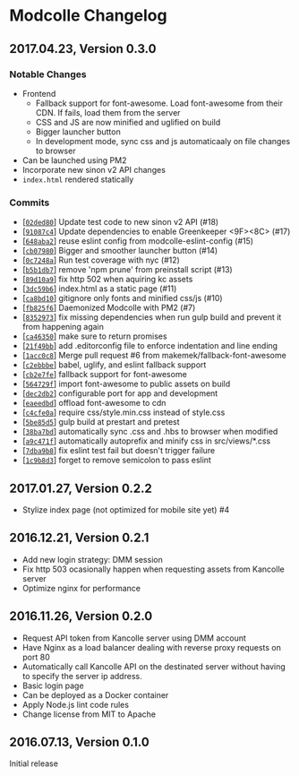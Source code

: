 # Modcolle Changelog
## 2017.04.23, Version 0.3.0
### Notable Changes
* Frontend
  - Fallback support for font-awesome. Load font-awesome from their CDN. If fails, load them from the server
  - CSS and JS are now minified and uglified on build
  - Bigger launcher button
  - In development mode, sync css and js automaticaaly on file changes to browser
* Can be launched using PM2
* Incorporate new sinon v2 API changes
* `index.html` rendered statically

### Commits
* [[`02ded80`](https://github.com/makemek/Modcolle/commit/02ded80)] Update test code to new sinon v2 API (#18)
* [[`91087c4`](https://github.com/makemek/Modcolle/commit/91087c4)] Update dependencies to enable Greenkeeper <F0><9F><8C><B4> (#17)
* [[`648aba2`](https://github.com/makemek/Modcolle/commit/648aba2)] reuse eslint config from modcolle-eslint-config (#15)
* [[`cb07980`](https://github.com/makemek/Modcolle/commit/cb07980)] Bigger and smoother launcher button (#14)
* [[`0c7248a`](https://github.com/makemek/Modcolle/commit/0c7248a)] Run test coverage with nyc (#12)
* [[`b5b1db7`](https://github.com/makemek/Modcolle/commit/b5b1db7)] remove 'npm prune' from preinstall script (#13)
* [[`89d10a9`](https://github.com/makemek/Modcolle/commit/89d10a9)] fix http 502 when aquiring kc assets
* [[`3dc59b6`](https://github.com/makemek/Modcolle/commit/3dc59b6)] index.html as a static page (#11)
* [[`ca8bd10`](https://github.com/makemek/Modcolle/commit/ca8bd10)] gitignore only fonts and minified css/js (#10)
* [[`fb825f6`](https://github.com/makemek/Modcolle/commit/fb825f6)] Daemonized Modcolle with PM2 (#7)
* [[`8352973`](https://github.com/makemek/Modcolle/commit/8352973)] fix missing dependencies when run gulp build and prevent it from happening again
* [[`ca46350`](https://github.com/makemek/Modcolle/commit/ca46350)] make sure to return promises
* [[`21f49bb`](https://github.com/makemek/Modcolle/commit/21f49bb)] add .editorconfig file to enforce indentation and line ending
* [[`1acc0c8`](https://github.com/makemek/Modcolle/commit/1acc0c8)] Merge pull request #6 from makemek/fallback-font-awesome
* [[`c2ebbbe`](https://github.com/makemek/Modcolle/commit/c2ebbbe)] babel, uglify, and eslint fallback support
* [[`cb2e7fe`](https://github.com/makemek/Modcolle/commit/cb2e7fe)] fallback support for font-awesome
* [[`564729f`](https://github.com/makemek/Modcolle/commit/564729f)] import font-awesome to public assets on build
* [[`dec2db2`](https://github.com/makemek/Modcolle/commit/dec2db2)] configurable port for app and development
* [[`eaeedbd`](https://github.com/makemek/Modcolle/commit/eaeedbd)] offload font-awesome to cdn
* [[`c4cfe0a`](https://github.com/makemek/Modcolle/commit/c4cfe0a)] require css/style.min.css instead of style.css
* [[`5be85d5`](https://github.com/makemek/Modcolle/commit/5be85d5)] gulp build at prestart and pretest
* [[`38ba7bd`](https://github.com/makemek/Modcolle/commit/38ba7bd)] automatically sync .css and .hbs to browser when modified
* [[`a9c471f`](https://github.com/makemek/Modcolle/commit/a9c471f)] automatically autoprefix and minify css in src/views/*.css
* [[`7dba9b8`](https://github.com/makemek/Modcolle/commit/7dba9b8)] fix eslint test fail but doesn't trigger failure
* [[`1c9b8d3`](https://github.com/makemek/Modcolle/commit/1c9b8d3)] forget to remove semicolon to pass eslint

## 2017.01.27, Version 0.2.2
* Stylize index page (not optimized for mobile site yet) #4

## 2016.12.21, Version 0.2.1
* Add new login strategy: DMM session
* Fix http 503 ocasionally happen when requesting assets from Kancolle server
* Optimize nginx for performance

## 2016.11.26, Version 0.2.0
* Request API token from Kancolle server using DMM account
* Have Nginx as a load balancer dealing with reverse proxy requests on port 80
* Automatically call Kancolle API on the destinated server without having to specify the server ip address.
* Basic login page
* Can be deployed as a Docker container
* Apply Node.js lint code rules
* Change license from MIT to Apache

## 2016.07.13, Version 0.1.0
Initial release
